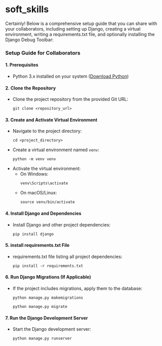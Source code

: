 # soft_skills

Certainly! Below is a comprehensive setup guide that you can share with your collaborators, including setting up Django, creating a virtual environment, writing a requirements.txt file, and optionally installing the Django Debug Toolbar:


### Setup Guide for Collaborators
#### 1. Prerequisites
- Python 3.x installed on your system ([Download Python](https://www.python.org/downloads/))

#### 2. Clone the Repository
- Clone the project repository from the provided Git URL:
  ```
  git clone <repository_url>
  ```

#### 3. Create and Activate Virtual Environment
- Navigate to the project directory:
  ```
  cd <project_directory>
  ```
- Create a virtual environment named `venv`:
  ```
  python -m venv venv
  ```
- Activate the virtual environment:
  - On Windows:
    ```
    venv\Scripts\activate
    ```
  - On macOS/Linux:
    ```
    source venv/bin/activate
    ```

#### 4. Install Django and Dependencies
- Install Django and other project dependencies:
  ```
  pip install django
  ```

#### 5. install requirements.txt File
- requirements.txt file listing all project dependencies:
  ```
  pip install -r requirements.txt
  ```

#### 6. Run Django Migrations (If Applicable)
- If the project includes migrations, apply them to the database:
  ```
  python manage.py makemigrations

  python manage.py migrate
  
  ```

#### 7. Run the Django Development Server
- Start the Django development server:
  ```
  python manage.py runserver
  ```



